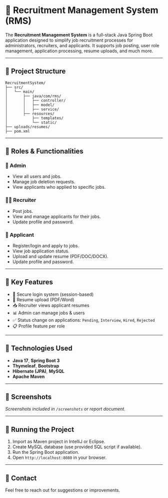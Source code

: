
# 🧠 Recruitment Management System (RMS)

The **Recruitment Management System** is a full-stack Java Spring Boot application designed to simplify job recruitment processes for administrators, recruiters, and applicants. It supports job posting, user role management, application processing, resume uploads, and much more.

---

## 📂 Project Structure

```
RecruitmentSystem/
├── src/
│   └── main/
│       ├── java/com/rms/
│       │   ├── controller/
│       │   ├── model/
│       │   ├── service/
│       ├── resources/
│           ├── templates/
│           └── static/
├── uploads/resumes/
├── pom.xml
```

---

## 👤 Roles & Functionalities

### 🔑 Admin
- View all users and jobs.
- Manage job deletion requests.
- View applicants who applied to specific jobs.

### 🧑‍💼 Recruiter
- Post jobs.
- View and manage applicants for their jobs.
- Update profile and password.

### 🧑 Applicant
- Register/login and apply to jobs.
- View job application status.
- Upload and update resume (PDF/DOC/DOCX).
- Update profile and password.

---

## 📌 Key Features

- 🔐 Secure login system (session-based)
- 📝 Resume upload (PDF/Word)
- 📥 Recruiter views applicant resumes
- 📊 Admin can manage jobs & users
- ✅ Status change on applications: `Pending`, `Interview`, `Hired`, `Rejected`
- 📋 Profile feature per role

---

## 🧱 Technologies Used

- **Java 17**, **Spring Boot 3**
- **Thymeleaf**, **Bootstrap**
- **Hibernate (JPA)**, **MySQL**
- **Apache Maven**

---

## 📎 Screenshots

_Screenshots included in `/screenshots` or report document._


---

## 🚀 Running the Project

1. Import as Maven project in IntelliJ or Eclipse.
2. Create MySQL database (use provided SQL script if available).
3. Run the Spring Boot application.
4. Open `http://localhost:8080` in your browser.


---

## 📧 Contact

Feel free to reach out for suggestions or improvements.

